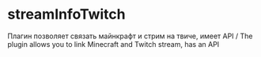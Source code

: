 # streamInfoTwitch
Плагин позволяет связать майнкрафт и стрим на твиче, имеет API / The plugin allows you to link Minecraft and Twitch stream, has an API
